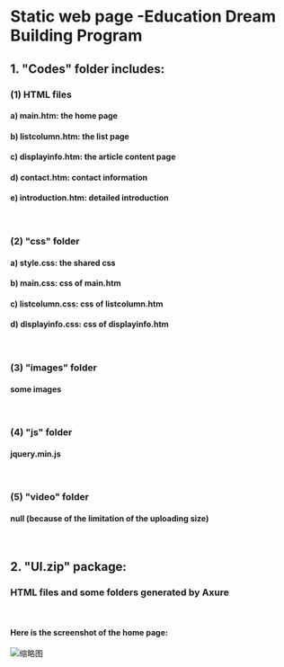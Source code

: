 # Static web page -Education Dream Building Program

## 1. "Codes" folder includes:
### (1) HTML files
#### a) main.htm: the home page
#### b) listcolumn.htm: the list page
#### c) displayinfo.htm: the article content page
#### d) contact.htm: contact information
#### e) introduction.htm: detailed introduction

<br>

### (2) "css" folder
#### a) style.css: the shared css
#### b) main.css: css of main.htm
#### c) listcolumn.css: css of listcolumn.htm
#### d) displayinfo.css: css of displayinfo.htm

<br>

### (3) "images" folder
#### some images

<br>

### (4) "js" folder
#### jquery.min.js

<br>

### (5) "video" folder
#### null (because of the limitation of the uploading size)

<br>


## 2. "UI.zip" package:
### HTML files and some folders generated by Axure

<br>

#### Here is the screenshot of the home page:
![缩略图](https://user-images.githubusercontent.com/80202290/140639813-ffca87e3-f773-4fa0-a2d9-0aed01ac8e6a.jpg)

